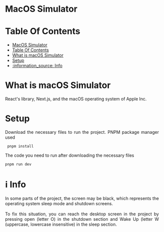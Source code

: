 # MacOS Simulator

# Table Of Contents
- [MacOS Simulator](#macos-simulator)
- [Table Of Contents](#table-of-contents)
- [What is macOS Simulator](#what-is-macos-simulator)
- [Setup](#setup)
- [:information\_source: Info](#information_source-info)

# What is macOS Simulator

<p align="justify">React's library, Next.js, and the macOS operating system of Apple Inc.</p>

# Setup
<p align="justify">Download the necessary files to run the project. PNPM package manager used <br>

<code> pnpm install </code> 
<br>

The code you need to run after downloading the necessary files <br>

<code>pnpm run dev </code>

</p>

# :information_source: Info
<p align="justify">In some parts of the project, the screen may be black, which represents the operating system sleep mode and shutdown screens. <br> <br> To fix this situation, you can reach the desktop screen in the project by pressing open (letter O) in the shutdown section and Wake Up (letter W (uppercase, lowercase insensitive) in the sleep section.
</p>


